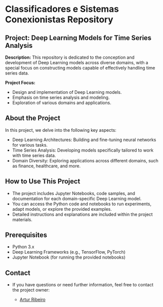 # Classificadores e Sistemas Conexionistas Repository

## Project: Deep Learning Models for Time Series Analysis

**Description:**
This repository is dedicated to the conception and development of Deep Learning models across diverse domains, with a special focus on constructing models capable of effectively handling time series data.

**Project Focus:**
- Design and implementation of Deep Learning models.
- Emphasis on time series analysis and modeling.
- Exploration of various domains and applications.

## About the Project

In this project, we delve into the following key aspects:

- Deep Learning Architectures: Building and fine-tuning neural networks for various tasks.
- Time Series Analysis: Developing models specifically tailored to work with time series data.
- Domain Diversity: Exploring applications across different domains, such as finance, healthcare, and more.

## How to Use This Project

- The project includes Jupyter Notebooks, code samples, and documentation for each domain-specific Deep Learning model.
- You can access the Python code and notebooks to run experiments, adapt models, or explore the provided examples.
- Detailed instructions and explanations are included within the project materials.

## Prerequisites

- Python 3.x
- Deep Learning Frameworks (e.g., TensorFlow, PyTorch)
- Jupyter Notebook (for running the provided notebooks)


## Contact

- If you have questions or need further information, feel free to contact the project owner:

  - [Artur Ribeiro](artur.silvaribeiro@hotmail.com)
